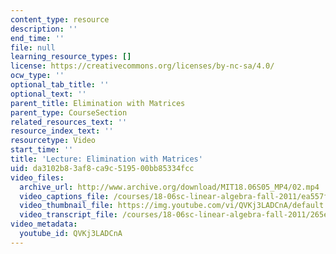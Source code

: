 ```yaml
---
content_type: resource
description: ''
end_time: ''
file: null
learning_resource_types: []
license: https://creativecommons.org/licenses/by-nc-sa/4.0/
ocw_type: ''
optional_tab_title: ''
optional_text: ''
parent_title: Elimination with Matrices
parent_type: CourseSection
related_resources_text: ''
resource_index_text: ''
resourcetype: Video
start_time: ''
title: 'Lecture: Elimination with Matrices'
uid: da3102b8-3af8-ca9c-5195-00bb85334fcc
video_files:
  archive_url: http://www.archive.org/download/MIT18.06S05_MP4/02.mp4
  video_captions_file: /courses/18-06sc-linear-algebra-fall-2011/ea557f2ff4605f13b857c2aff8866c54_QVKj3LADCnA.vtt
  video_thumbnail_file: https://img.youtube.com/vi/QVKj3LADCnA/default.jpg
  video_transcript_file: /courses/18-06sc-linear-algebra-fall-2011/265e502cbb641058a996fbb83c26e0a8_QVKj3LADCnA.pdf
video_metadata:
  youtube_id: QVKj3LADCnA
---
```


